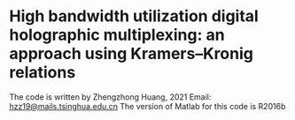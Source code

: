 # High bandwidth utilization digital holographic multiplexing: an approach using Kramers–Kronig relations
The code is written by Zhengzhong Huang, 2021
Email: hzz19@mails.tsinghua.edu.cn
The version of Matlab for this code is R2016b
